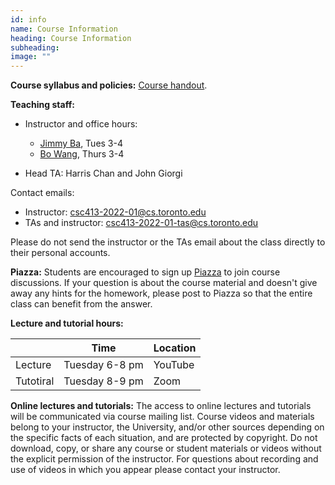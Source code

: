 ```yaml
---
id: info
name: Course Information
heading: Course Information
subheading:  
image: ""
---
```



**Course syllabus and policies:**  [Course handout](assets/misc/syllabus.pdf).

**Teaching staff:**  

* Instructor and office hours: 
  * [Jimmy Ba](http://jimmylba.github.com), Tues 3-4
  * [Bo Wang](https://wanglab.ml/),  Thurs 3-4

* Head TA: Harris Chan and John Giorgi

Contact emails:

* Instructor: [csc413-2022-01@cs.toronto.edu](mailto:csc413-2022-01@cs.toronto.edu)
* TAs and instructor: [csc413-2022-01-tas@cs.toronto.edu](mailto:csc413-2022-01-tas@cs.toronto.edu)

Please do not send the instructor or the TAs email about the class directly to their personal accounts.

**Piazza:** Students are encouraged to sign up [Piazza](http://piazza.com/utoronto.ca/winter2022/csc4132516) to join course discussions.
If your question is about the course material and doesn't give away any hints for the homework, please post to Piazza so that the entire class can benefit from the answer.


**Lecture and tutorial hours:**  

|           | Time      | Location  |
|-----------|--------------|--------------|
| Lecture | Tuesday 6-8 pm  | YouTube      | 
| Tutotiral | Tuesday 8-9 pm | Zoom       | 

**Online lectures and tutorials:** The access to online lectures and tutorials will be communicated via course mailing list. Course videos and materials belong to your instructor, the University, and/or other sources depending on the specific facts of each situation, and are protected by copyright. Do not download, copy, or share any course or student materials or videos without the explicit permission of the instructor. For questions about recording and use of videos in which you appear please contact your instructor.

<br/> 



